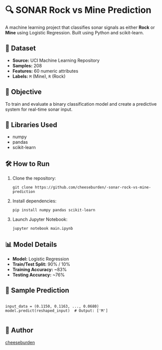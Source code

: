 <!DOCTYPE html>
<html lang="en">
<head>
  <meta charset="UTF-8">
  
</head>
<body>

  <h1>🔍 SONAR Rock vs Mine Prediction</h1>
  <p>
    A machine learning project that classifies sonar signals as either <strong>Rock</strong> or <strong>Mine</strong> using Logistic Regression. 
    Built using Python and scikit-learn.
  </p>

  <h2>📁 Dataset</h2>
  <ul>
    <li><strong>Source:</strong> UCI Machine Learning Repository</li>
    <li><strong>Samples:</strong> 208</li>
    <li><strong>Features:</strong> 60 numeric attributes</li>
    <li><strong>Labels:</strong> <code>M</code> (Mine), <code>R</code> (Rock)</li>
  </ul>

  <h2>🎯 Objective</h2>
  <p>
    To train and evaluate a binary classification model and create a predictive system for real-time sonar input.
  </p>

  <h2>🧪 Libraries Used</h2>
  <ul>
    <li>numpy</li>
    <li>pandas</li>
    <li>scikit-learn</li>
  </ul>

  <h2>🛠️ How to Run</h2>
  <ol>
    <li>Clone the repository:
      <pre><code>git clone https://github.com/cheeseburden/-sonar-rock-vs-mine-prediction</code></pre>
    </li>
    <li>Install dependencies:
      <pre><code>pip install numpy pandas scikit-learn</code></pre>
    </li>
    <li>Launch Jupyter Notebook:
      <pre><code>jupyter notebook main.ipynb</code></pre>
    </li>
  </ol>

  <h2>📊 Model Details</h2>
  <ul>
    <li><strong>Model:</strong> Logistic Regression</li>
    <li><strong>Train/Test Split:</strong> 90% / 10%</li>
    <li><strong>Training Accuracy:</strong> ~83%</li>
    <li><strong>Testing Accuracy:</strong> ~76%</li>
  </ul>

  <h2>🧠 Sample Prediction</h2>
  <pre><code>
input_data = (0.1150, 0.1163, ..., 0.0680)
model.predict(reshaped_input)  # Output: ['M']
  </code></pre>


  <h2>👤 Author</h2>
  <p><a href="https://github.com/cheeseburden">cheeseburden</a></p>

</body>
</html>
